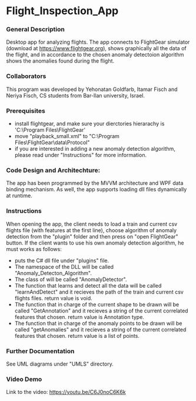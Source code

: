 # Flight_Inspection_App
### General Description
Desktop app for analyzing flights. The app connects to FlightGear simulator (download at https://www.flightgear.org), shows graphically all the data of the flight, and in accordance to the chosen anomaly detectoion algorithm shows the anomalies found during the flight. 

### Collaborators
This program was developed by Yehonatan Goldfarb, Itamar Fisch and Neriya Fisch, CS students from Bar-Ilan university, Israel.

### Prerequisites
* install flightgear, and make sure your dierctories hierarachy is 'C:\Program Files\FlightGear'
* move "playback_small.xml" to "C:\Program Files\FlightGear\data\Protocol"
* if you are interested in adding a new anomaly detection algorithm, please read under "Instructions" for more information. 

### Code Design and Architechture:
The app has been programmed by the MVVM architecture and WPF data binding mechanism. As well, the app supports loading dll files dynamically at runtime.

### Instructions
When opening the app, the client needs to load a train and current csv flights file (with features at the first line), choose algorithm of anomaly detection from the "plugin" folder and then press on "open FlightGear" button.
If the client wants to use his own anomaly detection algorithm, he must works as follows:
* puts the C# dll file under "plugins" file.
* The namespace of the DLL will be called "Anomaly_Detecton_Algorithm".
* The class of will be called "AnomalyDetector".
* The function that learns and detect all the data will be called "learnAndDetect" and it recieves the path of the train and current csv flights files. return value is void.
* The function that in charge of the current shape to be drawn will be called "GetAnnotation" and it recieves a string of the current correlated features that chosen. return value is Annotation type.
* The function that in charge of the anomaly points to be drawn will be called "getAnomalies" and it recieves a string of the current correlated features that chosen. return value is a list of points.

### Further Documentation
See UML diagrams under "UMLS" directory.

### Video Demo
Link to the video: https://youtu.be/C6J0noC6K6k
